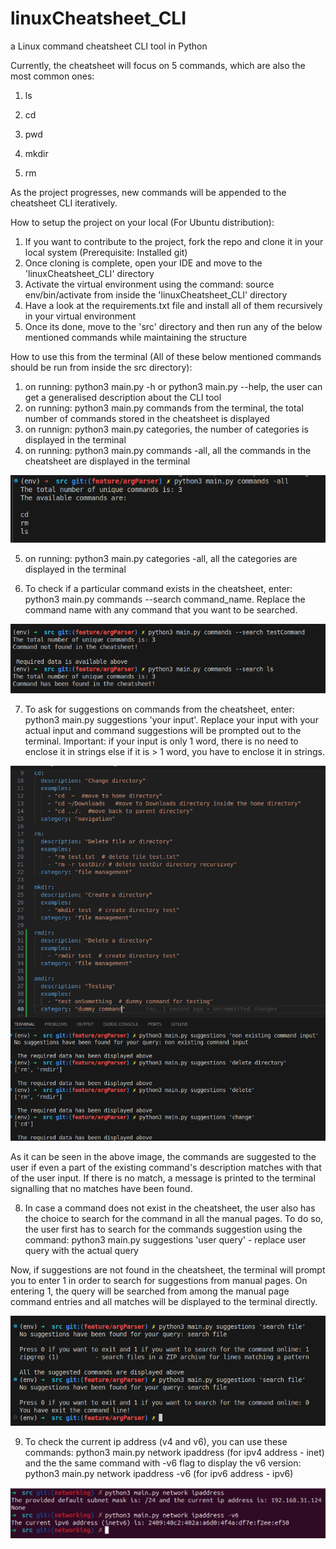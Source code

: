 # linuxCheatsheet_CLI
a Linux command cheatsheet CLI tool in Python

Currently, the cheatsheet will focus on 5 commands, which are also the most common ones:

1. ls

2. cd

3. pwd

4. mkdir

5. rm 

As the project progresses, new commands will be appended to the cheatsheet CLI iteratively. 

How to setup the project on your local (For Ubuntu distribution):

1. If you want to contribute to the project, fork the repo and clone it in your local system (Prerequisite: Installed git)
2. Once cloning is complete, open your IDE and move to the 'linuxCheatsheet_CLI' directory
3. Activate the virtual environment using the command: source env/bin/activate from inside the 'linuxCheatsheet_CLI' directory
4. Have a look at the requirements.txt file and install all of them recursively in your virtual environment
5. Once its done, move to the 'src' directory and then run any of the below mentioned commands while maintaining the structure


How to use this from the terminal (All of these below mentioned commands should be run from inside the src directory):

1. on running: python3 main.py -h or python3 main.py --help, the user can get a generalised description about the CLI tool
2. on running: python3 main.py commands from the terminal, the total number of commands stored in the cheatsheet is displayed
3. on runnign: python3 main.py categories, the number of categories is displayed in the terminal 
4. on running: python3 main.py commands -all, all the commands in the cheatsheet are displayed in the terminal   

![Displaying all commands in terminal](screenshots/display_all_commands.png)


5. on running: python3 main.py categories -all, all the categories are displayed in the terminal

6. To check if a particular command exists in the cheatsheet, enter: python3 main.py commands --search command_name. Replace the command name with 
any command that you want to be searched.

![Search for an existing command in cheatsheet](screenshots/check_for_existing_command.png)

7. To ask for suggestions on commands from the cheatsheet, enter: python3 main.py suggestions 'your input'. Replace your input with your actual input
and command suggestions will be prompted out to the terminal. 
Important: if your input is only 1 word, there is no need to enclose it in strings else if it is > 1 word, you have to enclose it in strings. 

![Suggest command based on user's query](screenshots/suggest_command.png)

As it can be seen in the above image, the commands are suggested to the user if even a part of the existing command's description matches with that of the
user input. If there is no match, a message is printed to the terminal signalling that no matches have been found. 

8. In case a command does not exist in the cheatsheet, the user also has the choice to search for the command in all the manual pages. To do so,
the user first has to search for the commands suggestion using the command:  python3 main.py suggestions 'user query' - replace user query with the 
actual query

Now, if suggestions are not found in the cheatsheet, the terminal will prompt you to enter 1 in order to search for suggestions from manual pages. On 
entering 1, the query will be searched from among the manual page command entries and all matches will be displayed to the terminal directly. 

![Search for command in man pages](screenshots/search_suggestions_using_man.png)

9. To check the current ip address (v4 and v6), you can use these commands: python3 main.py network ipaddress (for ipv4 address - inet) and the the same 
command with -v6 flag to display the v6 version: python3 main.py network ipaddress -v6 (for ipv6 address - ipv6)

![Search for the current ip address](screenshots/current_ip_address.png)